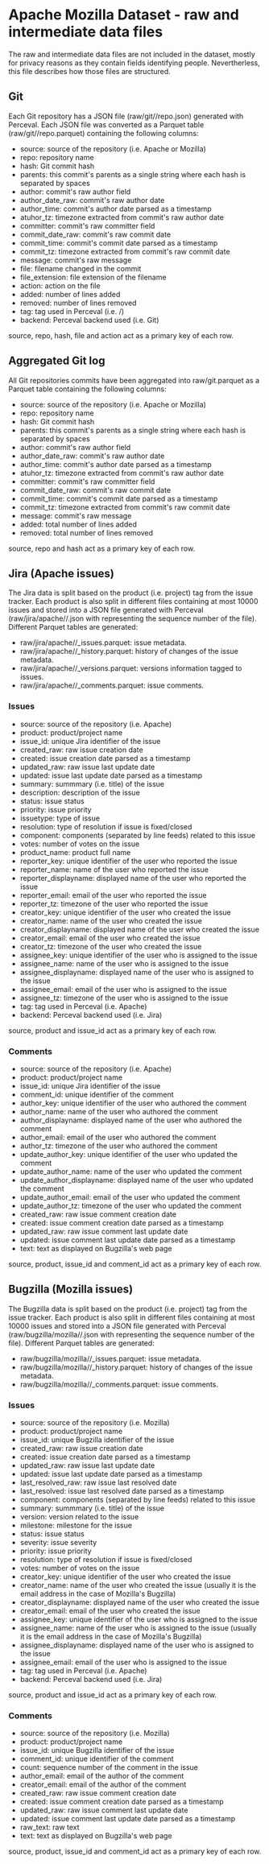 # Apache Mozilla Dataset - raw and intermediate data files

The raw and intermediate data files are not included in the dataset,
mostly for privacy reasons as they contain fields identifying
people. Nevertherless, this file describes how those files are
structured.

## Git

Each Git repository has a JSON file (raw/git/<source>/repo.json)
generated with Perceval. Each JSON file was converted as a Parquet
table (raw/git/<source>/repo.parquet) containing the following
columns:
* source: source of the repository (i.e. Apache or Mozilla)
* repo: repository name
* hash: Git commit hash
* parents: this commit's parents as a single string where each hash is
  separated by spaces
* author: commit's raw author field
* author\_date\_raw: commit's raw author date
* author\_time: commit's author date parsed as a timestamp
* atuhor\_tz: timezone extracted from commit's raw author date
* committer: commit's raw committer field
* commit\_date\_raw: commit's raw commit date
* commit\_time: commit's commit date parsed as a timestamp
* commit\_tz: timezone extracted from commit's raw commit date
* message: commit's raw message
* file: filename changed in the commit
* file\_extension: file extension of the filename
* action: action on the file
* added: number of lines added
* removed: number of lines removed
* tag: tag used in Perceval (i.e. <source>/<repo>)
* backend: Perceval backend used (i.e. Git)

source, repo, hash, file and action act as a primary key of each row.

## Aggregated Git log

All Git repositories commits have been aggregated into raw/git.parquet
as a Parquet table containing the following columns:
* source: source of the repository (i.e. Apache or Mozilla)
* repo: repository name
* hash: Git commit hash
* parents: this commit's parents as a single string where each hash is
  separated by spaces
* author: commit's raw author field
* author\_date\_raw: commit's raw author date
* author\_time: commit's author date parsed as a timestamp
* atuhor\_tz: timezone extracted from commit's raw author date
* committer: commit's raw committer field
* commit\_date\_raw: commit's raw commit date
* commit\_time: commit's commit date parsed as a timestamp
* commit\_tz: timezone extracted from commit's raw commit date
* message: commit's raw message
* added: total number of lines added
* removed: total number of lines removed

source, repo and hash act as a primary key of each row.

## Jira (Apache issues)

The Jira data is split based on the product (i.e. project) tag from
the issue tracker. Each product is also split in different files
containing at most 10000 issues and stored into a JSON file generated
with Perceval (raw/jira/apache/<product>/<N>.json with <N>
representing the sequence number of the file). Different Parquet
tables are generated:
* raw/jira/apache/<product>/<N>_issues.parquet: issue metadata.
* raw/jira/apache/<product>/<N>_history.parquet: history of changes of
  the issue metadata.
* raw/jira/apache/<product>/<N>_versions.parquet: versions information
  tagged to issues.
* raw/jira/apache/<product>/<N>_comments.parquet: issue comments.

### Issues

* source: source of the repository (i.e. Apache)
* product: product/project name
* issue\_id: unique Jira identifier of the issue
* created\_raw: raw issue creation date
* created: issue creation date parsed as a timestamp
* updated\_raw: raw issue last update date
* updated: issue last update date parsed as a timestamp
* summary: summmary (i.e. title) of the issue
* description: description of the issue
* status: issue status
* priority: issue priority
* issuetype: type of issue
* resolution: type of resolution if issue is fixed/closed
* component: components (separated by line feeds) related to this
  issue
* votes: number of votes on the issue
* product\_name: product full name
* reporter\_key: unique identifier of the user who reported the issue
* reporter\_name: name of the user who reported the issue
* reporter\_displayname: displayed name of the user who reported the issue
* reporter\_email: email of the user who reported the issue
* reporter\_tz: timezone of the user who reported the issue
* creator\_key: unique identifier of the user who created the issue
* creator\_name: name of the user who created the issue
* creator\_displayname: displayed name of the user who created the issue
* creator\_email: email of the user who created the issue
* creator\_tz: timezone of the user who created the issue
* assignee\_key: unique identifier of the user who is assigned to the issue
* assignee\_name: name of the user who is assigned to the issue
* assignee\_displayname: displayed name of the user who is assigned to the issue
* assignee\_email: email of the user who is assigned to the issue
* assignee\_tz: timezone of the user who is assigned to the issue
* tag: tag used in Perceval (i.e. Apache)
* backend: Perceval backend used (i.e. Jira)

source, product and issue\_id act as a primary key of each row.

### Comments

* source: source of the repository (i.e. Apache)
* product: product/project name
* issue\_id: unique Jira identifier of the issue
* comment\_id: unique identifier of the comment
* author\_key: unique identifier of the user who authored the comment
* author\_name: name of the user who authored the comment
* author\_displayname: displayed name of the user who authored the comment
* author\_email: email of the user who authored the comment
* author\_tz: timezone of the user who authored the comment
* update\_author\_key: unique identifier of the user who updated the comment
* update\_author\_name: name of the user who updated the comment
* update\_author\_displayname: displayed name of the user who updated the comment
* update\_author\_email: email of the user who updated the comment
* update\_author\_tz: timezone of the user who updated the comment
* created\_raw: raw issue comment creation date
* created: issue comment creation date parsed as a timestamp
* updated\_raw: raw issue comment last update date
* updated: issue comment last update date parsed as a timestamp
* text: text as displayed on Bugzilla's web page

source, product, issue\_id and comment\_id act as a primary key of each row.

## Bugzilla (Mozilla issues)

The Bugzilla data is split based on the product (i.e. project) tag
from the issue tracker. Each product is also split in different files
containing at most 10000 issues and stored into a JSON file generated
with Perceval (raw/bugzilla/mozilla/<product>/<N>.json with <N>
representing the sequence number of the file). Different Parquet
tables are generated:
* raw/bugzilla/mozilla/<product>/<N>_issues.parquet: issue metadata.
* raw/bugzilla/mozilla/<product>/<N>_history.parquet: history of
  changes of the issue metadata.
* raw/bugzilla/mozilla/<product>/<N>_comments.parquet: issue comments.

### Issues

* source: source of the repository (i.e. Mozilla)
* product: product/project name
* issue\_id: unique Bugzilla identifier of the issue
* created\_raw: raw issue creation date
* created: issue creation date parsed as a timestamp
* updated\_raw: raw issue last update date
* updated: issue last update date parsed as a timestamp
* last\_resolved\_raw: raw issue last resolved date
* last\_resolved: issue last resolved date parsed as a timestamp
* component: components (separated by line feeds) related to this
  issue
* summary: summmary (i.e. title) of the issue
* version: version related to the issue
* milestone: milestone for the issue
* status: issue status
* severity: issue severity
* priority: issue priority
* resolution: type of resolution if issue is fixed/closed
* votes: number of votes on the issue
* creator\_key: unique identifier of the user who created the issue
* creator\_name: name of the user who created the issue (usually it is
  the email address in the case of Mozilla's Bugzilla)
* creator\_displayname: displayed name of the user who created the issue
* creator\_email: email of the user who created the issue
* assignee\_key: unique identifier of the user who is assigned to the issue
* assignee\_name: name of the user who is assigned to the issue
  (usually it is the email address in the case of Mozilla's Bugzilla)
* assignee\_displayname: displayed name of the user who is assigned to the issue
* assignee\_email: email of the user who is assigned to the issue
* tag: tag used in Perceval (i.e. Apache)
* backend: Perceval backend used (i.e. Jira)

source, product and issue\_id act as a primary key of each row.

### Comments

* source: source of the repository (i.e. Mozilla)
* product: product/project name
* issue\_id: unique Bugzilla identifier of the issue
* comment\_id: unique identifier of the comment
* count: sequence number of the comment in the issue
* author\_email: email of the author of the comment
* creator\_email: email of the author of the comment
* created\_raw: raw issue comment creation date
* created: issue comment creation date parsed as a timestamp
* updated\_raw: raw issue comment last update date
* updated: issue comment last update date parsed as a timestamp
* raw\_text: raw text
* text: text as displayed on Bugzilla's web page

source, product, issue\_id and comment\_id act as a primary key of each row.
